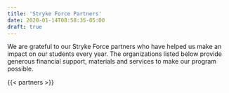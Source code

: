 ```yaml
---
title: 'Stryke Force Partners'
date: 2020-01-14T08:58:35-05:00
draft: true
---
```


We are grateful to our Stryke Force partners who have helped us make an impact on our students every year. The organizations listed below provide generous financial support, materials and services to make our program possible.

<!--more-->

{{< partners >}}
